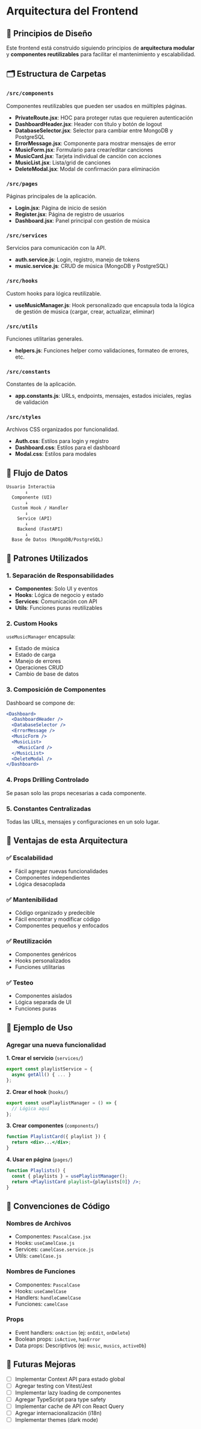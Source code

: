 # Arquitectura del Frontend

## 📐 Principios de Diseño

Este frontend está construido siguiendo principios de **arquitectura modular** y **componentes reutilizables** para facilitar el mantenimiento y escalabilidad.

## 🗂️ Estructura de Carpetas

### `/src/components`
Componentes reutilizables que pueden ser usados en múltiples páginas.

- **PrivateRoute.jsx**: HOC para proteger rutas que requieren autenticación
- **DashboardHeader.jsx**: Header con título y botón de logout
- **DatabaseSelector.jsx**: Selector para cambiar entre MongoDB y PostgreSQL
- **ErrorMessage.jsx**: Componente para mostrar mensajes de error
- **MusicForm.jsx**: Formulario para crear/editar canciones
- **MusicCard.jsx**: Tarjeta individual de canción con acciones
- **MusicList.jsx**: Lista/grid de canciones
- **DeleteModal.jsx**: Modal de confirmación para eliminación

### `/src/pages`
Páginas principales de la aplicación.

- **Login.jsx**: Página de inicio de sesión
- **Register.jsx**: Página de registro de usuarios
- **Dashboard.jsx**: Panel principal con gestión de música

### `/src/services`
Servicios para comunicación con la API.

- **auth.service.js**: Login, registro, manejo de tokens
- **music.service.js**: CRUD de música (MongoDB y PostgreSQL)

### `/src/hooks`
Custom hooks para lógica reutilizable.

- **useMusicManager.js**: Hook personalizado que encapsula toda la lógica de gestión de música (cargar, crear, actualizar, eliminar)

### `/src/utils`
Funciones utilitarias generales.

- **helpers.js**: Funciones helper como validaciones, formateo de errores, etc.

### `/src/constants`
Constantes de la aplicación.

- **app.constants.js**: URLs, endpoints, mensajes, estados iniciales, reglas de validación

### `/src/styles`
Archivos CSS organizados por funcionalidad.

- **Auth.css**: Estilos para login y registro
- **Dashboard.css**: Estilos para el dashboard
- **Modal.css**: Estilos para modales

## 🔄 Flujo de Datos

```
Usuario Interactúa
       ↓
  Componente (UI)
       ↓
  Custom Hook / Handler
       ↓
    Service (API)
       ↓
    Backend (FastAPI)
       ↓
  Base de Datos (MongoDB/PostgreSQL)
```

## 🎯 Patrones Utilizados

### 1. **Separación de Responsabilidades**
- **Componentes**: Solo UI y eventos
- **Hooks**: Lógica de negocio y estado
- **Services**: Comunicación con API
- **Utils**: Funciones puras reutilizables

### 2. **Custom Hooks**
`useMusicManager` encapsula:
- Estado de música
- Estado de carga
- Manejo de errores
- Operaciones CRUD
- Cambio de base de datos

### 3. **Composición de Componentes**
Dashboard se compone de:
```jsx
<Dashboard>
  <DashboardHeader />
  <DatabaseSelector />
  <ErrorMessage />
  <MusicForm />
  <MusicList>
    <MusicCard />
  </MusicList>
  <DeleteModal />
</Dashboard>
```

### 4. **Props Drilling Controlado**
Se pasan solo las props necesarias a cada componente.

### 5. **Constantes Centralizadas**
Todas las URLs, mensajes y configuraciones en un solo lugar.

## 🔧 Ventajas de esta Arquitectura

### ✅ Escalabilidad
- Fácil agregar nuevas funcionalidades
- Componentes independientes
- Lógica desacoplada

### ✅ Mantenibilidad
- Código organizado y predecible
- Fácil encontrar y modificar código
- Componentes pequeños y enfocados

### ✅ Reutilización
- Componentes genéricos
- Hooks personalizados
- Funciones utilitarias

### ✅ Testeo
- Componentes aislados
- Lógica separada de UI
- Funciones puras

## 📝 Ejemplo de Uso

### Agregar una nueva funcionalidad

**1. Crear el servicio** (`services/`)
```js
export const playlistService = {
  async getAll() { ... }
};
```

**2. Crear el hook** (`hooks/`)
```js
export const usePlaylistManager = () => {
  // Lógica aquí
};
```

**3. Crear componentes** (`components/`)
```jsx
function PlaylistCard({ playlist }) {
  return <div>...</div>;
}
```

**4. Usar en página** (`pages/`)
```jsx
function Playlists() {
  const { playlists } = usePlaylistManager();
  return <PlaylistCard playlist={playlists[0]} />;
}
```

## 🎨 Convenciones de Código

### Nombres de Archivos
- Componentes: `PascalCase.jsx`
- Hooks: `useCamelCase.js`
- Services: `camelCase.service.js`
- Utils: `camelCase.js`

### Nombres de Funciones
- Componentes: `PascalCase`
- Hooks: `useCamelCase`
- Handlers: `handleCamelCase`
- Funciones: `camelCase`

### Props
- Event handlers: `onAction` (ej: `onEdit`, `onDelete`)
- Boolean props: `isActive`, `hasError`
- Data props: Descriptivos (ej: `music`, `musics`, `activeDb`)

## 🚀 Futuras Mejoras

- [ ] Implementar Context API para estado global
- [ ] Agregar testing con Vitest/Jest
- [ ] Implementar lazy loading de componentes
- [ ] Agregar TypeScript para type safety
- [ ] Implementar cache de API con React Query
- [ ] Agregar internacionalización (i18n)
- [ ] Implementar themes (dark mode)
